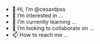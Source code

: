 - 👋 Hi, I’m @cesardpss
- 👀 I’m interested in ...
- 🌱 I’m currently learning ...
- 💞️ I’m looking to collaborate on ...
- 📫 How to reach me ...

<!---
cesardpss/cesardpss is a ✨ special ✨ repository because its `README.md` (this file) appears on your GitHub profile.
You can click the Preview link to take a look at your changes.
--->
